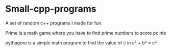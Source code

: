# Small-cpp-programs
A set of random c++ programs I made for fun. 

Prime is a math game where you have to find prime numbers to score points 

pythagore is a simple math program to find the value of c in a² + b² = c² 
